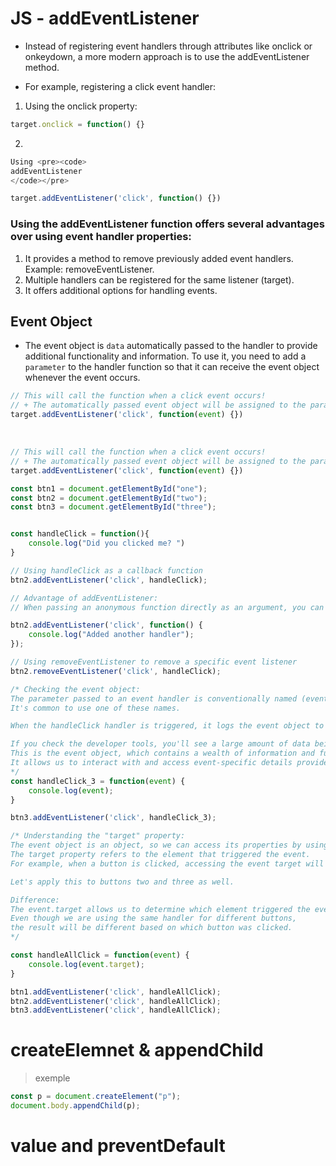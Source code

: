 # JS -  addEventListener 

- Instead of registering event handlers through attributes like onclick or onkeydown, a more modern approach is to use the addEventListener method.

- For example, registering a click event handler:

1.  Using the onclick property:
```js
target.onclick = function() {}

```

2. 
```js
Using <pre><code>
addEventListener
</code></pre>
```

```js
target.addEventListener('click', function() {})
```

### Using the addEventListener function offers several advantages over using event handler properties:

1. It provides a method to remove previously added event handlers. Example:     removeEventListener.
 2. Multiple handlers can be registered for the same listener (target).
 3. It offers additional options for handling events.

 ## Event Object

 -  The event object is `data` automatically passed to the handler to provide additional functionality and information. To use it, you need to add a `parameter` to the handler function so that it can receive the event object whenever the event occurs.



 ```js
// This will call the function when a click event occurs!
// + The automatically passed event object will be assigned to the parameter 'event'!
target.addEventListener('click', function(event) {})

 ```
 <br>

 ```js
// This will call the function when a click event occurs!
// + The automatically passed event object will be assigned to the parameter 'event'!
target.addEventListener('click', function(event) {})

 ```

 > 
```js
const btn1 = document.getElementById("one");
const btn2 = document.getElementById("two");
const btn3 = document.getElementById("three");


const handleClick = function(){
    console.log("Did you clicked me? ")
}

// Using handleClick as a callback function
btn2.addEventListener('click', handleClick);

// Advantage of addEventListener:
// When passing an anonymous function directly as an argument, you can register multiple handlers

btn2.addEventListener('click', function() {
    console.log("Added another handler");
});

// Using removeEventListener to remove a specific event listener
btn2.removeEventListener('click', handleClick);

/* Checking the event object:
The parameter passed to an event handler is conventionally named (event) or (e).
It's common to use one of these names.

When the handleClick handler is triggered, it logs the event object to the console.

If you check the developer tools, you'll see a large amount of data being logged.
This is the event object, which contains a wealth of information and functionality.
It allows us to interact with and access event-specific details provided by the system.
*/
const handleClick_3 = function(event) {
    console.log(event);
}

btn3.addEventListener('click', handleClick_3);

/* Understanding the "target" property:
The event object is an object, so we can access its properties by using dot notation.
The target property refers to the element that triggered the event.
For example, when a button is clicked, accessing the event target will reveal the button with the id "one."

Let's apply this to buttons two and three as well.

Difference:
The event.target allows us to determine which element triggered the event.
Even though we are using the same handler for different buttons, 
the result will be different based on which button was clicked.
*/

const handleAllClick = function(event) {
    console.log(event.target);
}

btn1.addEventListener('click', handleAllClick);
btn2.addEventListener('click', handleAllClick);
btn3.addEventListener('click', handleAllClick);
```

# createElemnet & appendChild
> exemple
```js
const p = document.createElement("p");
document.body.appendChild(p);
```

# value and preventDefault